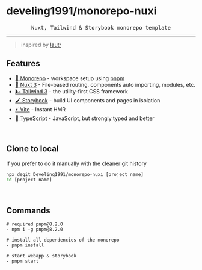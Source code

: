 #  develing1991/monorepo-nuxi

<pre align="center">
Nuxt, Tailwind & Storybook monorepo template
</pre>
<hr />

> inspired by [lautr](https://github.com/lautr/initium-nuxt)

## Features
- [🚝 Monorepo](https://pnpm.io/workspaces) - workspace setup using [pnpm](https://pnpm.io/)
- [💚 Nuxt 3](https://v3.nuxtjs.org) - File-based routing, components auto importing, modules, etc.
- [🌬️ Tailwind 3](https://tailwindcss.com/) - the utility-first CSS framework
- [🖌️ Storybook](https://storybook.js.org/) - build UI components and pages in isolation
- [⚡️ Vite](https://vitejs.dev/) - Instant HMR
- [🦾 TypeScript](https://www.typescriptlang.org/) - JavaScript, but strongly typed and better

<br/>

## Clone to local

If you prefer to do it manually with the cleaner git history

```bash
npx degit Develing1991/monorepo-nuxi [project name]
cd [project name]
```

<br/>

## Commands
```
# required pnpm@8.2.0
- npm i -g pnpm@8.2.0

# install all dependencies of the monorepo
- pnpm install

# start webapp & storybook
- pnpm start
```
